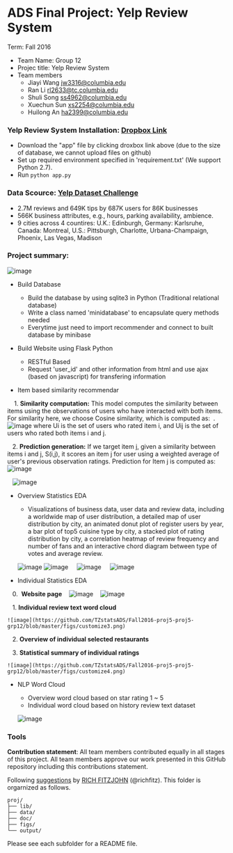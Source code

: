 # ADS Final Project: Yelp Review System

Term: Fall 2016

+ Team Name: Group 12
+ Projec title: Yelp Review System
+ Team members
	+ Jiayi Wang jw3316@columbia.edu
	+ Ran Li rl2633@tc.columbia.edu
	+ Shuli Song ss4962@columbia.edu
	+ Xuechun Sun xs2254@columbia.edu
	+ Huilong An ha2399@columbia.edu
	
	
### Yelp Review System Installation: [Dropbox Link](https://www.dropbox.com/sh/2t8netierfalnr0/AACqnX1LW-1Ert5UcuZOGjXSa?dl=0)
  + Download the "app" file by clicking droxbox link above (due to the size of database, we cannot upload files on github)
  + Set up required environment specified in 'requirement.txt' (We support Python 2.7).
  + Run ```python app.py```


### Data Scource: [Yelp Dataset Challenge](https://www.yelp.com/dataset_challenge)
      
  + 2.7M reviews and 649K tips by 687K users for 86K businesses
  + 566K business attributes, e.g., hours, parking availability, ambience.
  + 9 cities across 4 countires: U.K.: Edinburgh, Germany: Karlsruhe, Canada: Montreal, U.S.: Pittsburgh, Charlotte, Urbana-Champaign, Phoenix, Las Vegas, Madison


### Project summary: 
  ![image](https://github.com/TZstatsADS/Fall2016-proj5-proj5-grp12/blob/master/figs/homepage.png)


  + Build Database 
    + Build the database by using sqlite3 in Python (Traditional relational database)
    + Write a class named 'minidatabase' to encapsulate query methods needed
    + Everytime just need to import recommender and connect to built database by minibase
  
  + Build Website using Flask Python
    + RESTful Based 
    + Request 'user_id' and other information from html and use ajax (based on javascript) for transfering information
  
  + Item based similarity recommendar  
  
     1. **Similarity computation:** This model computes the similarity between items using the observations of users who have interacted with both items.	For similarity here, we choose Cosine similarity, which is computed as:  .
    ![image](https://github.com/TZstatsADS/Fall2016-proj5-proj5-grp12/blob/master/figs/Cosine_similarity_recom.jpeg)
    where Ui is the set of users who rated item i, and Uij is the set of users who rated both items i and j.  
    
    2. **Prediction generation:** If we target item j, given a similarity between items i and j, S(i,j), it scores an item j for user using a weighted average of user's previous observation ratings. Prediction for Item j is computed as:
    ![image](https://github.com/TZstatsADS/Fall2016-proj5-proj5-grp12/blob/master/figs/recom_prediction.jpeg)
    
    ![image](https://github.com/TZstatsADS/Fall2016-proj5-proj5-grp12/blob/master/figs/customize5.png)
  
  + Overview Statistics EDA
  
     + Visualizations of business data, user data and review data, including a worldwide map of user distribution, a detailed map of user distribution by city, an animated donut plot of register users by year, a bar plot of top5 cuisine type by city, a stacked plot of rating distribution by city, a correlation heatmap of review frequency and number of fans and an interactive chord diagram between type of votes and average review.
     
     ![image](https://github.com/TZstatsADS/Fall2016-proj5-proj5-grp12/blob/master/figs/overview1.png)
     ![image](https://github.com/TZstatsADS/Fall2016-proj5-proj5-grp12/blob/master/figs/overview2.png)
     ![image](https://github.com/TZstatsADS/Fall2016-proj5-proj5-grp12/blob/master/figs/overview3.png)
     ![image](https://github.com/TZstatsADS/Fall2016-proj5-proj5-grp12/blob/master/figs/overview4.png)
     
     
     
  + Individual Statistics EDA
    
    0.  **Website page**
    ![image](https://github.com/TZstatsADS/Fall2016-proj5-proj5-grp12/blob/master/figs/customize1.png)
    ![image](https://github.com/TZstatsADS/Fall2016-proj5-proj5-grp12/blob/master/figs/customize2.png)
  
    1.  **Individual review text word cloud**
    
    ![image](https://github.com/TZstatsADS/Fall2016-proj5-proj5-grp12/blob/master/figs/customize3.png)
    
    2.  **Overview of individual selected restaurants** 
    
    3.  **Statistical summary of individual ratings** 
    
    ![image](https://github.com/TZstatsADS/Fall2016-proj5-proj5-grp12/blob/master/figs/customize4.png)
    
    
   
  + NLP Word Cloud
  
    + Overview word cloud based on star rating 1 ~ 5
    + Individual word cloud based on history review text dataset
    
    ![image](https://github.com/TZstatsADS/Fall2016-proj5-proj5-grp12/blob/master/figs/overview6.png)
  


### Tools

	
**Contribution statement**: All team members contributed equally in all stages of this project. All team members approve our work presented in this GitHub repository including this contributions statement. 

Following [suggestions](http://nicercode.github.io/blog/2013-04-05-projects/) by [RICH FITZJOHN](http://nicercode.github.io/about/#Team) (@richfitz). This folder is orgarnized as follows.

```
proj/
├── lib/
├── data/
├── doc/
├── figs/
└── output/
```

Please see each subfolder for a README file.
